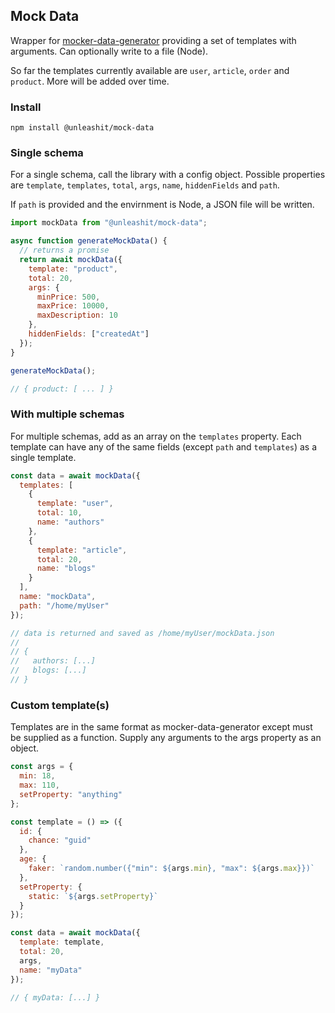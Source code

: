 ## Mock Data

Wrapper for [mocker-data-generator](https://github.com/danibram/mocker-data-generator) providing a set of templates with arguments. Can optionally write to a file (Node).

So far the templates currently available are `user`, `article`, `order` and `product`. More will be added over time.

### Install

```
npm install @unleashit/mock-data
```

### Single schema

For a single schema, call the library with a config object. Possible properties are `template`, `templates`, `total`, `args`, `name`, `hiddenFields` and `path`.

If `path` is provided and the envirnment is Node, a JSON file will be written.

```javascript
import mockData from "@unleashit/mock-data";

async function generateMockData() {
  // returns a promise
  return await mockData({
    template: "product",
    total: 20,
    args: {
      minPrice: 500,
      maxPrice: 10000,
      maxDescription: 10
    },
    hiddenFields: ["createdAt"]
  });
}

generateMockData();

// { product: [ ... ] }
```

### With multiple schemas

For multiple schemas, add as an array on the `templates` property. Each template can have any of the same fields (except `path` and `templates`) as a single template.

```javascript
const data = await mockData({
  templates: [
    {
      template: "user",
      total: 10,
      name: "authors"
    },
    {
      template: "article",
      total: 20,
      name: "blogs"
    }
  ],
  name: "mockData",
  path: "/home/myUser"
});

// data is returned and saved as /home/myUser/mockData.json
//
// {
//   authors: [...]
//   blogs: [...]
// }
```

### Custom template(s)

Templates are in the same format as mocker-data-generator except must be supplied as a function. Supply any arguments to the args property as an object.

```javascript
const args = {
  min: 18,
  max: 110,
  setProperty: "anything"
};

const template = () => ({
  id: {
    chance: "guid"
  },
  age: {
    faker: `random.number({"min": ${args.min}, "max": ${args.max}})`
  },
  setProperty: {
    static: `${args.setProperty}`
  }
});

const data = await mockData({
  template: template,
  total: 20,
  args,
  name: "myData"
});

// { myData: [...] }
```
